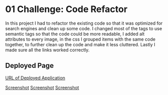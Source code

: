 # 01 Challenge: Code Refactor

In this project I had to refactor the existing code so that it was optimized for search engines
and clean up some code. I changed most of the tags to use semantic tags so that the code could
be more readable, I added alt attributes to every image, in the css I grouped items with the same
code together, to further clean up the code and make it less cluttered. Lastly I made sure all the links worked correctly.

## Deployed Page
[URL of Deployed Application](https://sblangeres1.github.io/refactor-challenge/)

[Screenshot](./assets/images/screenshot1.png)
[Screenshot](./assets/images/screenshot2.png)
[Screenshot](./assets/images/screenshot3.png)